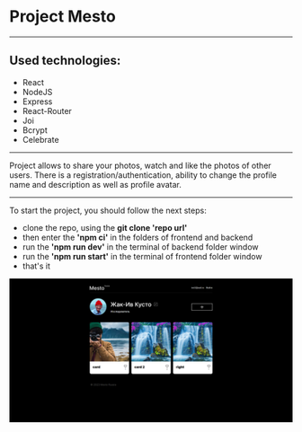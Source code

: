 # Project Mesto
___
## Used technologies: 
- React
- NodeJS
- Express
- React-Router
- Joi
- Bcrypt
- Celebrate
___

Project allows to share your photos, watch and like the photos of other users.
There is a registration/authentication, ability to change the profile name and description as well as profile avatar.
___

To start the project, you should follow the next steps:
- clone the repo, using the **git clone 'repo url'**
- then enter the **'npm ci'** in the folders of frontend and backend
- run the **'npm run dev'** in the terminal of backend folder window
- run the **'npm run start'** in the terminal of frontend folder window
- that's it

![image](demo.png)